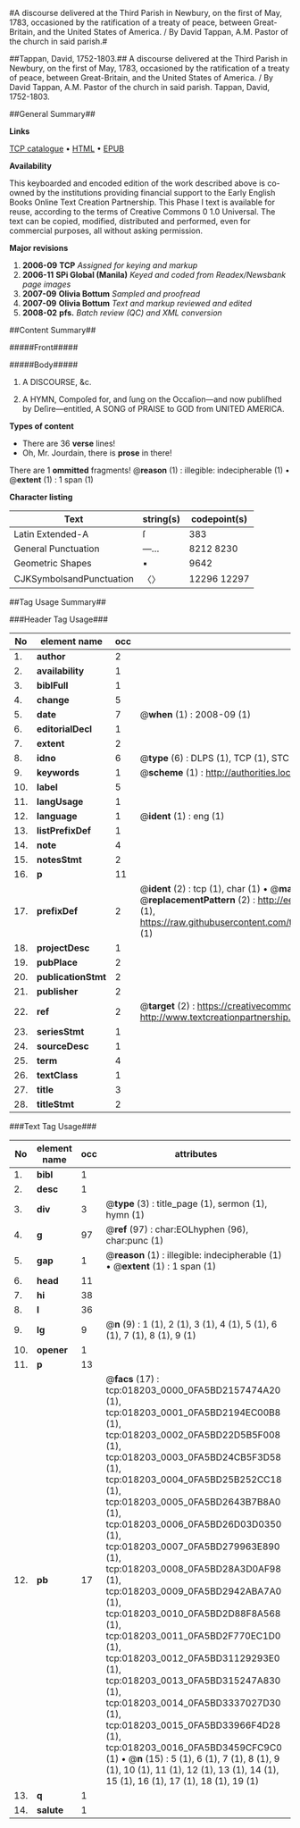 #A discourse delivered at the Third Parish in Newbury, on the first of May, 1783, occasioned by the ratification of a treaty of peace, between Great-Britain, and the United States of America. / By David Tappan, A.M. Pastor of the church in said parish.#

##Tappan, David, 1752-1803.##
A discourse delivered at the Third Parish in Newbury, on the first of May, 1783, occasioned by the ratification of a treaty of peace, between Great-Britain, and the United States of America. / By David Tappan, A.M. Pastor of the church in said parish.
Tappan, David, 1752-1803.

##General Summary##

**Links**

[TCP catalogue](http://www.ota.ox.ac.uk/tcp/)  • 
[HTML](http://tei.it.ox.ac.uk/tcp/Texts-HTML/free/N14/N14368.html)  • 
[EPUB](http://tei.it.ox.ac.uk/tcp/Texts-EPUB/free/N14/N14368.epub)

**Availability**

This keyboarded and encoded edition of the
	       work described above is co-owned by the institutions
	       providing financial support to the Early English Books
	       Online Text Creation Partnership. This Phase I text is
	       available for reuse, according to the terms of Creative
	       Commons 0 1.0 Universal. The text can be copied,
	       modified, distributed and performed, even for
	       commercial purposes, all without asking permission.

**Major revisions**

1. __2006-09__ __TCP__ *Assigned for keying and markup*
1. __2006-11__ __SPi Global (Manila)__ *Keyed and coded from Readex/Newsbank page images*
1. __2007-09__ __Olivia Bottum__ *Sampled and proofread*
1. __2007-09__ __Olivia Bottum__ *Text and markup reviewed and edited*
1. __2008-02__ __pfs.__ *Batch review (QC) and XML conversion*

##Content Summary##

#####Front#####

#####Body#####

1. A DISCOURSE, &c.

1. A HYMN, Compoſed for, and ſung on the Occaſion—and now publiſhed by Deſire—entitled, A SONG of PRAISE to GOD from UNITED AMERICA.

**Types of content**

  * There are 36 **verse** lines!
  * Oh, Mr. Jourdain, there is **prose** in there!

There are 1 **ommitted** fragments! 
 @__reason__ (1) : illegible: indecipherable (1)  •  @__extent__ (1) : 1 span (1)

**Character listing**


|Text|string(s)|codepoint(s)|
|---|---|---|
|Latin Extended-A|ſ|383|
|General Punctuation|—…|8212 8230|
|Geometric Shapes|▪|9642|
|CJKSymbolsandPunctuation|〈〉|12296 12297|

##Tag Usage Summary##

###Header Tag Usage###

|No|element name|occ|attributes|
|---|---|---|---|
|1.|__author__|2||
|2.|__availability__|1||
|3.|__biblFull__|1||
|4.|__change__|5||
|5.|__date__|7| @__when__ (1) : 2008-09 (1)|
|6.|__editorialDecl__|1||
|7.|__extent__|2||
|8.|__idno__|6| @__type__ (6) : DLPS (1), TCP (1), STC (1), NOTIS (1), IMAGE-SET (1), EVANS-CITATION (1)|
|9.|__keywords__|1| @__scheme__ (1) : http://authorities.loc.gov/ (1)|
|10.|__label__|5||
|11.|__langUsage__|1||
|12.|__language__|1| @__ident__ (1) : eng (1)|
|13.|__listPrefixDef__|1||
|14.|__note__|4||
|15.|__notesStmt__|2||
|16.|__p__|11||
|17.|__prefixDef__|2| @__ident__ (2) : tcp (1), char (1)  •  @__matchPattern__ (2) : ([0-9\-]+):([0-9IVX]+) (1), (.+) (1)  •  @__replacementPattern__ (2) : http://eebo.chadwyck.com/downloadtiff?vid=$1&page=$2 (1), https://raw.githubusercontent.com/textcreationpartnership/Texts/master/tcpchars.xml#$1 (1)|
|18.|__projectDesc__|1||
|19.|__pubPlace__|2||
|20.|__publicationStmt__|2||
|21.|__publisher__|2||
|22.|__ref__|2| @__target__ (2) : https://creativecommons.org/publicdomain/zero/1.0/ (1), http://www.textcreationpartnership.org/docs/. (1)|
|23.|__seriesStmt__|1||
|24.|__sourceDesc__|1||
|25.|__term__|4||
|26.|__textClass__|1||
|27.|__title__|3||
|28.|__titleStmt__|2||


###Text Tag Usage###

|No|element name|occ|attributes|
|---|---|---|---|
|1.|__bibl__|1||
|2.|__desc__|1||
|3.|__div__|3| @__type__ (3) : title_page (1), sermon (1), hymn (1)|
|4.|__g__|97| @__ref__ (97) : char:EOLhyphen (96), char:punc (1)|
|5.|__gap__|1| @__reason__ (1) : illegible: indecipherable (1)  •  @__extent__ (1) : 1 span (1)|
|6.|__head__|11||
|7.|__hi__|38||
|8.|__l__|36||
|9.|__lg__|9| @__n__ (9) : 1 (1), 2 (1), 3 (1), 4 (1), 5 (1), 6 (1), 7 (1), 8 (1), 9 (1)|
|10.|__opener__|1||
|11.|__p__|13||
|12.|__pb__|17| @__facs__ (17) : tcp:018203_0000_0FA5BD2157474A20 (1), tcp:018203_0001_0FA5BD2194EC00B8 (1), tcp:018203_0002_0FA5BD22D5B5F008 (1), tcp:018203_0003_0FA5BD24CB5F3D58 (1), tcp:018203_0004_0FA5BD25B252CC18 (1), tcp:018203_0005_0FA5BD2643B7B8A0 (1), tcp:018203_0006_0FA5BD26D03D0350 (1), tcp:018203_0007_0FA5BD279963E890 (1), tcp:018203_0008_0FA5BD28A3D0AF98 (1), tcp:018203_0009_0FA5BD2942ABA7A0 (1), tcp:018203_0010_0FA5BD2D88F8A568 (1), tcp:018203_0011_0FA5BD2F770EC1D0 (1), tcp:018203_0012_0FA5BD31129293E0 (1), tcp:018203_0013_0FA5BD315247A830 (1), tcp:018203_0014_0FA5BD3337027D30 (1), tcp:018203_0015_0FA5BD33966F4D28 (1), tcp:018203_0016_0FA5BD3459CFC9C0 (1)  •  @__n__ (15) : 5 (1), 6 (1), 7 (1), 8 (1), 9 (1), 10 (1), 11 (1), 12 (1), 13 (1), 14 (1), 15 (1), 16 (1), 17 (1), 18 (1), 19 (1)|
|13.|__q__|1||
|14.|__salute__|1||
